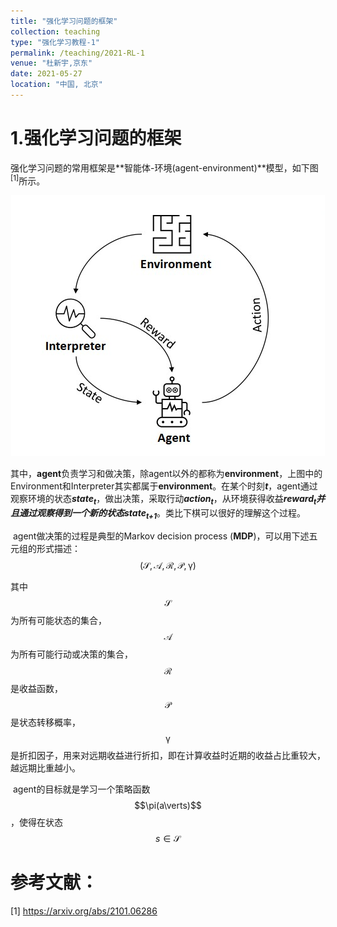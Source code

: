 ```yaml
---
title: "强化学习问题的框架"
collection: teaching
type: "强化学习教程-1"
permalink: /teaching/2021-RL-1
venue: "杜新宇,京东"
date: 2021-05-27
location: "中国, 北京"
---
```


<script type="text/javascript" src="http://cdn.mathjax.org/mathjax/latest/MathJax.js?config=default"></script>

# 1.强化学习问题的框架

​		强化学习问题的常用框架是**智能体-环境(agent-environment)**模型，如下图<sup>[1]</sup>所示。

<div align="center"><img src = "./2021-RL/agent-environments.jpg"/></div>

其中，**agent**负责学习和做决策，除agent以外的都称为**environment**，上图中的Environment和Interpreter其实都属于**environment**。在某个时刻***t***，agent通过观察环境的状态***state<sub>t</sub>***，做出决策，采取行动***action<sub>t</sub>***，从环境获得收益***reward<sub>t</sub>***并且通过观察得到一个新的状态***state<sub>t+1</sub>***。类比下棋可以很好的理解这个过程。

​		agent做决策的过程是典型的Markov decision process (**MDP**)，可以用下述五元组的形式描述：
$$
(\mathcal{S,A,R,P,\gamma})
$$

其中$$\mathcal{S}$$为所有可能状态的集合，$$\mathcal{A}$$为所有可能行动或决策的集合，$$\mathcal{R}$$是收益函数，$$\mathcal{P}$$是状态转移概率，$$\mathcal{\gamma}$$是折扣因子，用来对远期收益进行折扣，即在计算收益时近期的收益占比重较大，越远期比重越小。

​		agent的目标就是学习一个策略函数$$\pi(a\verts)$$，使得在状态$$s\in\mathcal{S}$$

# 参考文献：

[1] https://arxiv.org/abs/2101.06286